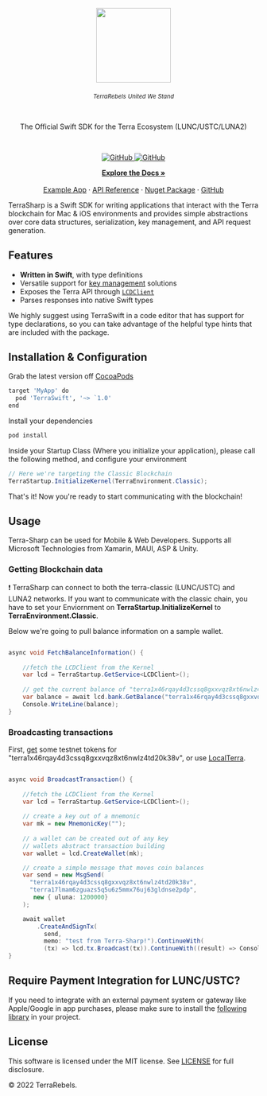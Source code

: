 
<p align="center">
    <a href="https://www.terrarebels.net/"><img src="https://cdn.jim-nielsen.com/macos/512/swift-playgrounds-2020-02-14.png" align="center" width=150/></a>
</p>
<div align="center">
  <sub><em>TerraRebels</em></sub>
  <sub><em>United We Stand</em></sub>
</div>

<p>&nbsp;</p>
<p align="center">
The Official Swift SDK for the Terra Ecosystem (LUNC/USTC/LUNA2)
</p>
<br/>

<p align="center">
  <a href="https://github.com/terra-rebels/terra-sharp/blob/master/LICENSE.md">
  <img alt="GitHub" src="https://img.shields.io/github/license/terra-money/terra.js">
  </a>

  <a href="https://www.nuget.org/packages/TerraSharp">
    <img alt="GitHub" src="https://img.shields.io/nuget/v/TerraSharp">
  </a>
</p>

<p align="center">
  <a href="https://docs.terra.money/"><strong>Explore the Docs »</strong></a>
  <br />
  <br/>
  <a href="https://github.com/terra-rebels/terra-sharp/tree/master/TerraSharp.Maui.Example">Example App</a>
  ·
  <a href="https://terra-rebels.github.io/terra-sharp/TerraSharp/Documentation/html/index.html">API Reference</a>
  ·
  <a href="https://www.nuget.org/packages/TerraSharp">Nuget Package</a>
  ·
  <a href="https://github.com/terra-rebels/Terra-Sharp">GitHub</a>
</p>

TerraSharp is a Swift SDK for writing applications that interact with the Terra blockchain for Mac & iOS environments and provides simple abstractions over core data structures, serialization, key management, and API request generation.

## Features

- **Written in Swift**, with type definitions
- Versatile support for [key management](https://docs.terra.money/docs/develop/sdks/terra-js/keys.html) solutions
- Exposes the Terra API through [`LCDClient`](https://docs.terra.money/docs/develop/sdks/terra-js/query-data.html)
- Parses responses into native Swift types

We highly suggest using TerraSwift in a code editor that has support for type declarations, so you can take advantage of the helpful type hints that are included with the package.

## Installation & Configuration

Grab the latest version off [CocoaPods](https://www.nuget.org/packages/TerraSharp)

```sh
target 'MyApp' do
  pod 'TerraSwift', '~> `1.0'
end
```
Install your dependencies

```sh
pod install
```

Inside your Startup Class (Where you initialize your application), please call the following method, and configure your environment
```cs
// Here we're targeting the Classic Blockchain
TerraStartup.InitializeKernel(TerraEnvironment.Classic);
```
That's it! Now you're ready to start communicating with the blockchain! 

## Usage

Terra-Sharp can be used for Mobile & Web Developers. Supports all Microsoft Technologies from Xamarin, MAUI, ASP & Unity.

### Getting Blockchain data
:exclamation: TerraSharp can connect to both the terra-classic (LUNC/USTC) and LUNA2 networks. If you want to communicate with the classic chain, you have to set your Enviornment on **TerraStartup.InitializeKernel** to **TerraEnvironment.Classic**.

Below we're going to pull balance information on a sample wallet.
```cs

async void FetchBalanceInformation() {
    
    //fetch the LCDClient from the Kernel
    var lcd = TerraStartup.GetService<LCDClient>();
    
    // get the current balance of "terra1x46rqay4d3cssq8gxxvqz8xt6nwlz4td20k38v"
    var balance = await lcd.bank.GetBalance("terra1x46rqay4d3cssq8gxxvqz8xt6nwlz4td20k38v");
    Console.WriteLine(balance);
}

```

### Broadcasting transactions

First, [get](https://faucet.terra.money/) some testnet tokens for "terra1x46rqay4d3cssq8gxxvqz8xt6nwlz4td20k38v", or use [LocalTerra](https://github.com/terra-rebels/LocalTerra).

```cs

async void BroadcastTransaction() {
    
    //fetch the LCDClient from the Kernel
    var lcd = TerraStartup.GetService<LCDClient>();
    
    // create a key out of a mnemonic
    var mk = new MnemonicKey("");
   
    // a wallet can be created out of any key
    // wallets abstract transaction building
    var wallet = lcd.CreateWallet(mk);

    // create a simple message that moves coin balances
    var send = new MsgSend(
      "terra1x46rqay4d3cssq8gxxvqz8xt6nwlz4td20k38v",
      "terra17lmam6zguazs5q5u6z5mmx76uj63gldnse2pdp",
       new { uluna: 1200000}
    );

    await wallet
        .CreateAndSignTx(
          send,
          memo: "test from Terra-Sharp!").ContinueWith(
          (tx) => lcd.tx.Broadcast(tx)).ContinueWith((result) => Console.WriteLine($"TX hash: {result.txhash}");
}
```

## Require Payment Integration for LUNC/USTC?

If you need to integrate with an external payment system or gateway like Apple/Google in app purchases, please make sure to install the [following library](https://github.com/terra-rebels/Terra-Sharp-InAppPurchases) in your project.

## License

This software is licensed under the MIT license. See [LICENSE](./LICENSE) for full disclosure.

© 2022 TerraRebels.
